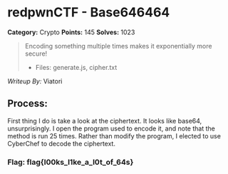 # redpwnCTF - Base646464

**Category:** Crypto
**Points:** 145 
**Solves:** 1023

> Encoding something multiple times makes it exponentially more secure!
>
> - Files: generate.js, cipher.txt

*Writeup By:* Viatori

## Process:

First thing I do is take a look at the ciphertext. It looks like base64, unsurprisingly. I open the program used to encode it, and note that the method is run 25 times. Rather than modify the program, I elected to use CyberChef to decode the ciphertext.

### Flag: flag{l00ks_l1ke_a_l0t_of_64s}

